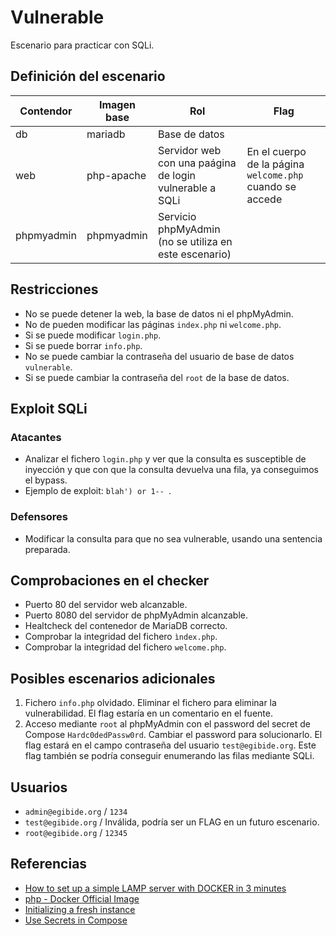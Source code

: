 # Vulnerable

Escenario para practicar con SQLi.

## Definición del escenario

| Contendor  | Imagen base | Rol                                                     | Flag                                                     |
|------------|-------------|---------------------------------------------------------|----------------------------------------------------------|
| db         | mariadb     | Base de datos                                           |                                                          |
| web        | php-apache  | Servidor web con una paágina de login vulnerable a SQLi | En el cuerpo de la página `welcome.php` cuando se accede |
| phpmyadmin | phpmyadmin  | Servicio phpMyAdmin (no se utiliza en este escenario)   |                                                          |

## Restricciones

- No se puede detener la web, la base de datos ni el phpMyAdmin.
- No de pueden modificar las páginas `index.php` ni `welcome.php`.
- Si se puede modificar `login.php`.
- Si se puede borrar `info.php`.
- No se puede cambiar la contraseña del usuario de base de datos `vulnerable`.
- Si se puede cambiar la contraseña del `root` de la base de datos.

## Exploit SQLi

### Atacantes

- Analizar el fichero `login.php` y ver que la consulta es susceptible de inyección y que con que la consulta devuelva
  una fila, ya conseguimos el bypass.
- Ejemplo de exploit: `blah') or 1-- `.

### Defensores

- Modificar la consulta para que no sea vulnerable, usando una sentencia preparada.

## Comprobaciones en el checker

- Puerto 80 del servidor web alcanzable.
- Puerto 8080 del servidor de phpMyAdmin alcanzable.
- Healtcheck del contenedor de MariaDB correcto.
- Comprobar la integridad del fichero `ìndex.php`.
- Comprobar la integridad del fichero `welcome.php`.

## Posibles escenarios adicionales

1. Fichero `info.php` olvidado. Eliminar el fichero para eliminar la vulnerabilidad. El flag estaría en un comentario en
   el fuente.
2. Acceso mediante `root` al phpMyAdmin con el password del secret de Compose `Hardc0dedPassw0rd`. Cambiar el password
   para solucionarlo. El flag estará en el campo contraseña del usuario `test@egibide.org`. Este flag también se podría
   conseguir enumerando las filas mediante SQLi.

## Usuarios

- `admin@egibide.org` / `1234`
- `test@egibide.org` / Inválida, podría ser un FLAG en un futuro escenario.
- `root@egibide.org` / `12345`

## Referencias

- [How to set up a simple LAMP server with DOCKER in 3 minutes](https://medium.com/@mikez_dg/how-to-set-up-a-simple-lamp-server-with-docker-images-in-2023-9b0e24476ec6)
- [php - Docker Official Image](https://hub.docker.com/_/php)
- [Initializing a fresh instance](https://hub.docker.com/_/mysql)
- [Use Secrets in Compose](https://docs.docker.com/engine/swarm/secrets/#use-secrets-in-compose)
